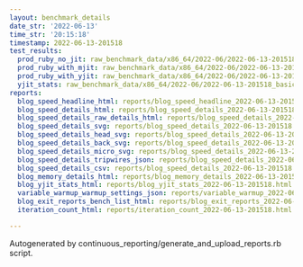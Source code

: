 ```yaml
---
layout: benchmark_details
date_str: '2022-06-13'
time_str: '20:15:18'
timestamp: 2022-06-13-201518
test_results:
  prod_ruby_no_jit: raw_benchmark_data/x86_64/2022-06/2022-06-13-201518_basic_benchmark_prod_ruby_no_jit.json
  prod_ruby_with_mjit: raw_benchmark_data/x86_64/2022-06/2022-06-13-201518_basic_benchmark_prod_ruby_with_mjit.json
  prod_ruby_with_yjit: raw_benchmark_data/x86_64/2022-06/2022-06-13-201518_basic_benchmark_prod_ruby_with_yjit.json
  yjit_stats: raw_benchmark_data/x86_64/2022-06/2022-06-13-201518_basic_benchmark_yjit_stats.json
reports:
  blog_speed_headline_html: reports/blog_speed_headline_2022-06-13-201518.html
  blog_speed_details_html: reports/blog_speed_details_2022-06-13-201518.html
  blog_speed_details_raw_details_html: reports/blog_speed_details_2022-06-13-201518.raw_details.html
  blog_speed_details_svg: reports/blog_speed_details_2022-06-13-201518.svg
  blog_speed_details_head_svg: reports/blog_speed_details_2022-06-13-201518.head.svg
  blog_speed_details_back_svg: reports/blog_speed_details_2022-06-13-201518.back.svg
  blog_speed_details_micro_svg: reports/blog_speed_details_2022-06-13-201518.micro.svg
  blog_speed_details_tripwires_json: reports/blog_speed_details_2022-06-13-201518.tripwires.json
  blog_speed_details_csv: reports/blog_speed_details_2022-06-13-201518.csv
  blog_memory_details_html: reports/blog_memory_details_2022-06-13-201518.html
  blog_yjit_stats_html: reports/blog_yjit_stats_2022-06-13-201518.html
  variable_warmup_warmup_settings_json: reports/variable_warmup_2022-06-13-201518.warmup_settings.json
  blog_exit_reports_bench_list_html: reports/blog_exit_reports_2022-06-13-201518.bench_list.html
  iteration_count_html: reports/iteration_count_2022-06-13-201518.html

---
```

Autogenerated by continuous_reporting/generate_and_upload_reports.rb script.
